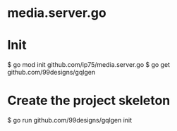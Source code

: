 # media.server.go

# Init
$ go mod init github.com/ip75/media.server.go
$ go get github.com/99designs/gqlgen

# Create the project skeleton
$ go run github.com/99designs/gqlgen init